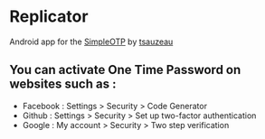 # Replicator
Android app for the [SimpleOTP](https://github.com/tsauzeau/SimpleOTP) by [tsauzeau](https://github.com/tsauzeau)

## You can activate One Time Password on websites such as :
- Facebook : Settings > Security > Code Generator
- Github : Settings > Security > Set up two-factor authentication
- Google : My account > Security > Two step verification
